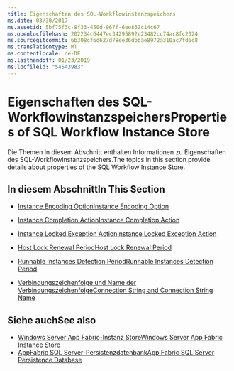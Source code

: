 ```yaml
---
title: Eigenschaften des SQL-Workflowinstanzspeichers
ms.date: 03/30/2017
ms.assetid: 5bf75f3c-8f33-450d-967f-6ee862c14c67
ms.openlocfilehash: 202234c6447ec34295892e23482cc74ac8fc2024
ms.sourcegitcommit: 6b308cf6d627d78ee36dbbae8972a310ac7fd6c8
ms.translationtype: MT
ms.contentlocale: de-DE
ms.lasthandoff: 01/23/2019
ms.locfileid: "54543983"
---
```

# <a name="properties-of-sql-workflow-instance-store"></a><span data-ttu-id="ade6f-102">Eigenschaften des SQL-Workflowinstanzspeichers</span><span class="sxs-lookup"><span data-stu-id="ade6f-102">Properties of SQL Workflow Instance Store</span></span>
<span data-ttu-id="ade6f-103">Die Themen in diesem Abschnitt enthalten Informationen zu Eigenschaften des SQL-Workflowinstanzspeichers.</span><span class="sxs-lookup"><span data-stu-id="ade6f-103">The topics in this section provide details about properties of the SQL Workflow Instance Store.</span></span>  
  
## <a name="in-this-section"></a><span data-ttu-id="ade6f-104">In diesem Abschnitt</span><span class="sxs-lookup"><span data-stu-id="ade6f-104">In This Section</span></span>  
  
-   [<span data-ttu-id="ade6f-105">Instance Encoding Option</span><span class="sxs-lookup"><span data-stu-id="ade6f-105">Instance Encoding Option</span></span>](../../../docs/framework/windows-workflow-foundation/instance-encoding-option.md)  
  
-   [<span data-ttu-id="ade6f-106">Instance Completion Action</span><span class="sxs-lookup"><span data-stu-id="ade6f-106">Instance Completion Action</span></span>](../../../docs/framework/windows-workflow-foundation/instance-completion-action.md)  
  
-   [<span data-ttu-id="ade6f-107">Instance Locked Exception Action</span><span class="sxs-lookup"><span data-stu-id="ade6f-107">Instance Locked Exception Action</span></span>](../../../docs/framework/windows-workflow-foundation/instance-locked-exception-action.md)  
  
-   [<span data-ttu-id="ade6f-108">Host Lock Renewal Period</span><span class="sxs-lookup"><span data-stu-id="ade6f-108">Host Lock Renewal Period</span></span>](../../../docs/framework/windows-workflow-foundation/host-lock-renewal-period.md)  
  
-   [<span data-ttu-id="ade6f-109">Runnable Instances Detection Period</span><span class="sxs-lookup"><span data-stu-id="ade6f-109">Runnable Instances Detection Period</span></span>](../../../docs/framework/windows-workflow-foundation/runnable-instances-detection-period.md)  
  
-   [<span data-ttu-id="ade6f-110">Verbindungszeichenfolge und Name der Verbindungszeichenfolge</span><span class="sxs-lookup"><span data-stu-id="ade6f-110">Connection String and Connection String Name</span></span>](../../../docs/framework/windows-workflow-foundation/connection-string-and-connection-string-name.md)  
  
## <a name="see-also"></a><span data-ttu-id="ade6f-111">Siehe auch</span><span class="sxs-lookup"><span data-stu-id="ade6f-111">See also</span></span>
- [<span data-ttu-id="ade6f-112">Windows Server App Fabric-Instanz Store</span><span class="sxs-lookup"><span data-stu-id="ade6f-112">Windows Server App Fabric Instance Store</span></span>](https://go.microsoft.com/fwlink/?LinkId=201201)
- [<span data-ttu-id="ade6f-113">AppFabric SQL Server-Persistenzdatenbank</span><span class="sxs-lookup"><span data-stu-id="ade6f-113">App Fabric SQL Server Persistence Database</span></span>](https://go.microsoft.com/fwlink/?LinkId=201202)
